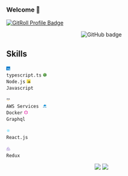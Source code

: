### Welcome 👋


<a href="https://gitroll.io/profile/uzMbCZLmBska2iqFuTpHqdV2qyus1" target="_blank"><img src="https://gitroll.io/api/badges/profiles/v1/uzMbCZLmBska2iqFuTpHqdV2qyus1" alt="GitRoll Profile Badge"/></a>


<div align="center">
<img src="https://img.shields.io/github/followers/Godswilldev?label=Followers&logo=GitHub&style=for-the-badge" alt="GitHub badge" />
</div>



<p align="center">

<h2>Skills</h2>

</p>

  

<p align="center">

  <code><img height="10" src="https://raw.githubusercontent.com/github/explore/80688e429a7d4ef2fca1e82350fe8e3517d3494d/topics/typescript/typescript.png"> typescript.ts</code>
<code><img height="10" src="https://raw.githubusercontent.com/github/explore/80688e429a7d4ef2fca1e82350fe8e3517d3494d/topics/nodejs/nodejs.png"> Node.js</code> 
<code><img height="10" src="https://raw.githubusercontent.com/github/explore/80688e429a7d4ef2fca1e82350fe8e3517d3494d/topics/javascript/javascript.png"> Javascript</code>

<code><img height="10" src="https://raw.githubusercontent.com/github/explore/80688e429a7d4ef2fca1e82350fe8e3517d3494d/topics/aws/aws.png"> AWS Services </code>
<code><img height="10" src="https://raw.githubusercontent.com/github/explore/80688e429a7d4ef2fca1e82350fe8e3517d3494d/topics/docker/docker.png"> Docker</code>
<code><img height="10" src="https://raw.githubusercontent.com/github/explore/80688e429a7d4ef2fca1e82350fe8e3517d3494d/topics/graphql/graphql.png"> Graphql</code>

<code><img height="10" src="https://raw.githubusercontent.com/github/explore/80688e429a7d4ef2fca1e82350fe8e3517d3494d/topics/react/react.png"> React.js</code>


 <code><img height="10" src="https://raw.githubusercontent.com/github/explore/80688e429a7d4ef2fca1e82350fe8e3517d3494d/topics/redux/redux.png"> Redux</code>



</p>

<p align="center">

  <img width="48%" src="https://github-readme-stats.vercel.app/api?username=Godswilldev&show_icons=true&theme=tokyonight" />

  <img width="48%" src="https://github-readme-streak-stats.herokuapp.com/?user=Godswilldev&theme=tokyonight" />

</p>

